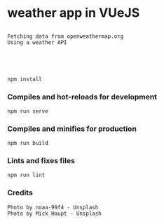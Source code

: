 # weather app in VUeJS

## 
```
Fetching data from openweathermap.org 
Using a weather API





npm install
```

### Compiles and hot-reloads for development
```
npm run serve
```

### Compiles and minifies for production
```
npm run build
```

### Lints and fixes files
```
npm run lint
```

### Credits
```
Photo by noaa-99f4 - Unsplash 
Photo by Mick Haupt - Unsplash
```
